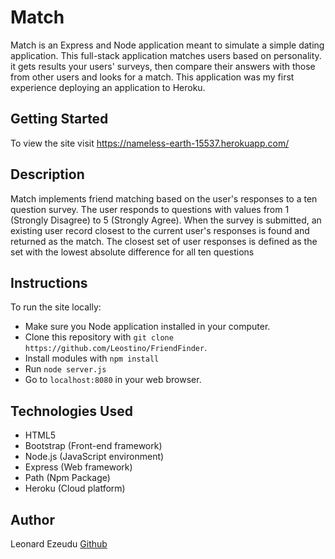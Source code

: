 # Match

Match is an Express and Node application meant to simulate a simple dating application. This full-stack application matches users based on personality. it gets results your users' surveys, then compare their answers with those from other users and looks for a match. This application was my first experience deploying an application to Heroku.


## Getting Started

To view the site visit https://nameless-earth-15537.herokuapp.com/


## Description

Match implements friend matching based on the user's responses to a ten question survey. The user responds to questions with values from 1 (Strongly Disagree) to 5 (Strongly Agree). When the survey is submitted, an existing user record closest to the current user's responses is found and returned as the match. The closest set of user responses is defined as the set with the lowest absolute difference for all ten questions


## Instructions

To run the site locally:
* Make sure you Node application installed in your computer.
* Clone this repository with `git clone https://github.com/Leostino/FriendFinder`.
* Install modules with `npm install`
* Run `node server.js`
* Go to `localhost:8080` in your web browser.


## Technologies Used

* HTML5
* Bootstrap (Front-end framework)
* Node.js (JavaScript environment)
* Express (Web framework)
* Path (Npm Package)
* Heroku (Cloud platform)


## Author

Leonard Ezeudu
[Github](https://github.com/Leostino)
